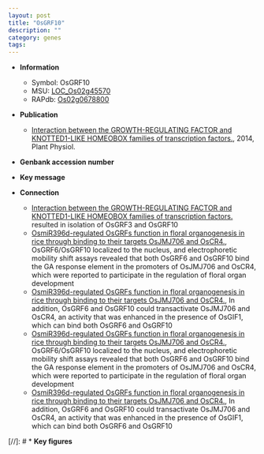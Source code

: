 ```yaml
---
layout: post
title: "OsGRF10"
description: ""
category: genes
tags: 
---
```


* **Information**  
    + Symbol: OsGRF10  
    + MSU: [LOC_Os02g45570](http://rice.plantbiology.msu.edu/cgi-bin/ORF_infopage.cgi?orf=LOC_Os02g45570)  
    + RAPdb: [Os02g0678800](http://rapdb.dna.affrc.go.jp/viewer/gbrowse_details/irgsp1?name=Os02g0678800)  

* **Publication**  
    + [Interaction between the GROWTH-REGULATING FACTOR and KNOTTED1-LIKE HOMEOBOX families of transcription factors.](http://www.ncbi.nlm.nih.gov/pubmed?term=Interaction+between+the+GROWTH-REGULATING+FACTOR+and+KNOTTED1-LIKE+HOMEOBOX+families+of+transcription+factors.%5BTitle%5D), 2014, Plant Physiol.

* **Genbank accession number**  

* **Key message**  

* **Connection**  
    + [Interaction between the GROWTH-REGULATING FACTOR and KNOTTED1-LIKE HOMEOBOX families of transcription factors.](Oryza+sativa) resulted in isolation of OsGRF3 and OsGRF10
    + [OsmiR396d-regulated OsGRFs function in floral organogenesis in rice through binding to their targets OsJMJ706 and OsCR4.](http://www.ncbi.nlm.nih.gov/pubmed?term=OsmiR396d-regulated+OsGRFs+function+in+floral+organogenesis+in+rice+through+binding+to+their+targets+OsJMJ706+and+OsCR4.%5BTitle%5D), OsGRF6/OsGRF10 localized to the nucleus, and electrophoretic mobility shift assays revealed that both OsGRF6 and OsGRF10 bind the GA response element in the promoters of OsJMJ706 and OsCR4, which were reported to participate in the regulation of floral organ development
    + [OsmiR396d-regulated OsGRFs function in floral organogenesis in rice through binding to their targets OsJMJ706 and OsCR4.](http://www.ncbi.nlm.nih.gov/pubmed?term=OsmiR396d-regulated+OsGRFs+function+in+floral+organogenesis+in+rice+through+binding+to+their+targets+OsJMJ706+and+OsCR4.%5BTitle%5D), In addition, OsGRF6 and OsGRF10 could transactivate OsJMJ706 and OsCR4, an activity that was enhanced in the presence of OsGIF1, which can bind both OsGRF6 and OsGRF10
    + [OsmiR396d-regulated OsGRFs function in floral organogenesis in rice through binding to their targets OsJMJ706 and OsCR4.](http://www.ncbi.nlm.nih.gov/pubmed?term=OsmiR396d-regulated+OsGRFs+function+in+floral+organogenesis+in+rice+through+binding+to+their+targets+OsJMJ706+and+OsCR4.%5BTitle%5D), OsGRF6/OsGRF10 localized to the nucleus, and electrophoretic mobility shift assays revealed that both OsGRF6 and OsGRF10 bind the GA response element in the promoters of OsJMJ706 and OsCR4, which were reported to participate in the regulation of floral organ development
    + [OsmiR396d-regulated OsGRFs function in floral organogenesis in rice through binding to their targets OsJMJ706 and OsCR4.](http://www.ncbi.nlm.nih.gov/pubmed?term=OsmiR396d-regulated+OsGRFs+function+in+floral+organogenesis+in+rice+through+binding+to+their+targets+OsJMJ706+and+OsCR4.%5BTitle%5D), In addition, OsGRF6 and OsGRF10 could transactivate OsJMJ706 and OsCR4, an activity that was enhanced in the presence of OsGIF1, which can bind both OsGRF6 and OsGRF10

[//]: # * **Key figures**  


